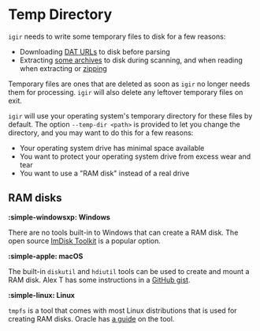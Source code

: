 # Temp Directory

`igir` needs to write some temporary files to disk for a few reasons:

- Downloading [DAT URLs](../dats/processing.md#scanning-for-dats) to disk before parsing
- Extracting [some archives](../input/reading-archives.md) to disk during scanning, and when reading when extracting or [zipping](../output/writing-archives.md)

Temporary files are ones that are deleted as soon as `igir` no longer needs them for processing. `igir` will also delete any leftover temporary files on exit.

`igir` will use your operating system's temporary directory for these files by default.  The option `--temp-dir <path>` is provided to let you change the directory, and you may want to do this for a few reasons:

- Your operating system drive has minimal space available
- You want to protect your operating system drive from excess wear and tear
- You want to use a "RAM disk" instead of a real drive

## RAM disks

**:simple-windowsxp: Windows**

There are no tools built-in to Windows that can create a RAM disk. The open source [ImDisk Toolkit](https://sourceforge.net/projects/imdisk-toolkit/) is a popular option.

**:simple-apple: macOS**

The built-in `diskutil` and `hdiutil` tools can be used to create and mount a RAM disk. Alex T has some instructions in a [GitHub gist](https://gist.github.com/htr3n/344f06ba2bb20b1056d7d5570fe7f596).

**:simple-linux: Linux**

`tmpfs` is a tool that comes with most Linux distributions that is used for creating RAM disks. Oracle has [a guide](https://docs.oracle.com/cd/E18752_01/html/817-5093/fscreate-99040.html) on the tool.

